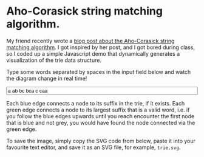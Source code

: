 Aho-Corasick string matching algorithm.
=========

My friend recently wrote a [blog post about the Aho-Corasick string matching algorithm](http://carshen.github.io/data-structures/algorithms/2014/03/25/inuition-aho-corasick-algorithm.html). I got inspired by her post, and I got bored during class, so I coded up a simple Javascript demo that dynamically generates a visualization of the trie data structure.

Type some words separated by spaces in the input field below and watch the diagram change in real time!

<style>
#dictionary {
    width: 100%;
}
svg {
    display: block;
    margin: 0 auto;
    max-height: 800px;
    max-width: 800px;
}
</style>

<input type="text" id="dictionary" value="a ab bc bca c caa"/>

<div id="svg"></div>

Each blue edge connects a node to its suffix in the trie, if it exists. Each green edge connects a node to its largest suffix that is a valid word, i.e. if you follow the blue edges upwards until you reach encounter the first node that is blue and not grey, you would have found the node connected via the green edge.

To save the image, simply copy the SVG code from below, paste it into your favourite text editor, and save it as an SVG file, for example, `trie.svg`. 

<pre><code id="svgcode"></code></pre>

<script>
var h = 0;
function compute(strings) {
    h = 0;
    var trie = {'_root':1};
    for(var i=0, _i=strings.length; i<_i; i++) {
        var t = trie;
        for(var j=0, _j=strings[i].length; j<_j; j++) {
            if(t[strings[i][j]] === undefined) {
                t[strings[i][j]] = {'_in':0};
            }
            if(j === _j-1) {
                t[strings[i][j]]._in = 1;
            }
            t = t[strings[i][j]];
        }
    }
    for(var i=0, _i=strings.length; i<_i; i++) {
        var t = trie;
        for(var j=0, _j=strings[i].length; j<_j; j++) {
            t = t[strings[i][j]];
            var suffix = strings[i].substr(1,j);
            while(!get(suffix, trie)) {
                suffix = suffix.substr(1);
            }
            t._blue = suffix;
        }
    }
    for(var i=0, _i=strings.length; i<_i; i++) {
        var t = trie;
        for(var j=0, _j=strings[i].length; j<_j; j++) {
            t = t[strings[i][j]];
            t._green = t._blue;
            while(t._green !== '' && get(t._green, trie)._in === 0) {
                t._green = get(t._green, trie)._blue;
            }
        }
    }
    widths(trie);
    xy(trie, 0, 1);
    return trie;
}
function get(string, trie) {
    var t = trie;
    for(var j=0, _j=string.length; j<_j; j++) {
        if(t[string[j]] === undefined) return false;
        t = t[string[j]]
    }
    return t;
}
function widths(trie) {
    if(size(trie) === 0) {
        trie._width = 1;
    } else {
        trie._width = 0;
        var keys = Object.keys(trie);
        for(var i=0, _i=keys.length; i<_i; i++) {
            if(keys[i][0] !== '_') {
                widths(trie[keys[i]]);
                trie._width += trie[keys[i]]._width;
            }
        }
    }
}
function xy(trie, x, y) {
    trie._x = x;
    trie._y = y;
    if(y > h) h = y;
    if(size(trie) === 0) {
    } else {
        var _x = 0;
        var keys = Object.keys(trie);
        for(var i=0, _i=keys.length; i<_i; i++) {
            if(keys[i][0] !== '_') {
                xy(trie[keys[i]], x + _x, y + 2);
                var w = trie[keys[i]]._width;
                _x += 2*w;
            }
        }
    }
}
function size(trie) {
    var keys = Object.keys(trie);
    var s = 0;
    for(var i=0, _i=keys.length; i<_i; i++) {
        if(keys[i][0] !== '_') {
            s++;
        }
    }
    return s;
}
function draw(trie) {
    var w = trie._width;
    var SIZE = 50;
    var OFFSET = 5;
    var svg = [ '<?xml version="1.0" encoding="UTF-8" standalone="no"?>',
                '<!DOCTYPE svg PUBLIC "-//W3C//DTD SVG 1.1//EN" "http://www.w3.org/Graphics/SVG/1.1/DTD/svg11.dtd">',
                '<svg xmlns="http://www.w3.org/2000/svg"',
                '    viewBox="0 0 ' + 2*w*SIZE + ' ' + (h+1)*SIZE + '"',
                '    width="' + 2*w*SIZE + '" height="' + (h+1)*SIZE + '" preserveAspectRatio="xMidYMid meet">',
                '    <defs>',
                '        <marker id="TriangleK"',
                '                viewBox="0 0 10 10" ',
                '                refX="5" refY="5"',
                '                markerWidth="3" ',
                '                markerHeight="3"',
                '                orient="auto"',
                '                fill="#333"',
                '                >',
                '            <path d="M 0 0 L 10 5 L 0 10 z" />',
                '        </marker>',
                '        <marker id="TriangleB"',
                '                viewBox="0 0 10 10" ',
                '                refX="5" refY="5"',
                '                markerWidth="3" ',
                '                markerHeight="3"',
                '                orient="auto"',
                '                fill="#35d"',
                '                >',
                '            <path d="M 0 0 L 10 5 L 0 10 z" />',
                '        </marker>',
                '        <marker id="TriangleG"',
                '                viewBox="0 0 10 10" ',
                '                refX="5" refY="5"',
                '                markerWidth="3" ',
                '                markerHeight="3"',
                '                orient="auto"',
                '                fill="#3d5"',
                '                >',
                '            <path d="M 0 0 L 10 5 L 0 10 z" />',
                '        </marker>',
                '        <style type="text/css"><![CDATA[',
                '            circle.in {',
                '                stroke: #333;',
                '                stroke-width: 2;',
                '                fill: #5af;',
                '            }',
                '            circle.out {',
                '                stroke: #333;',
                '                stroke-width: 2;',
                '                fill: #ccc;',
                '            }',
                '            line.edges {',
                '                stroke: #333;',
                '                stroke-width: 3;',
                '                marker-end: url(#TriangleK);',
                '            }',
                '            line.blues {',
                '                stroke: #35d;',
                '                stroke-width: 3;',
                '                opacity: 0.6;',
                '                marker-end: url(#TriangleB);',
                '            }',
                '            line.greens {',
                '                stroke: #3d5;',
                '                stroke-width: 3;',
                '                opacity: 0.6;',
                '                marker-end: url(#TriangleG);',
                '            }',
                '            text {',
                '                text-anchor: middle;',
                '                dominant-baseline: central;',
                '                font-size: 30px;',
                '                font-family: sans-serif;',
                '                fill: #333;',
                '            }',
                '        ]]></style>',
                '    </defs>\n'].join('\n');
    var edges = '';
    var greens = '';
    var blues = '';
    var circles = '';
    var chars = '';
    var q = [trie];
    while(q.length>0) {
        console.log(t);
        var t = q.shift();
        var x = (t._x + t._width)*SIZE, y = t._y*SIZE;
        circles += '\
    <circle cx="' + x + '" cy="' + y + '" r= "' + (SIZE/2-OFFSET) + '" class="' + (t._in?'in':'out') + '"/>\n';
        var keys = Object.keys(t);
        for(var i=0, _i=keys.length; i<_i; i++) {
            if(keys[i][0] !== '_') {
                q.push(t[keys[i]]);
                var xx = (t[keys[i]]._x + t[keys[i]]._width)*SIZE, yy = t[keys[i]]._y*SIZE;
                var dx = x-xx, dy = y-yy, d = Math.sqrt(dx*dx + dy*dy);
                dx /= d; dy /= d;
                edges += '\
    <line x1="' + x + '" y1="' + y + '" x2="' + (xx+SIZE/2*dx) + '" y2="' + (yy+SIZE/2*dy) + '" class="edges" />\n';
                var green = get(t[keys[i]]._green, trie);
                if(!green._root) {
                    var xxg = (green._x + green._width)*SIZE, yyg = green._y*SIZE;
                    var dx = xxg-xx, dy = yyg-yy, d = Math.sqrt(dx*dx + dy*dy);
                    dx /= d; dy /= d;
                    greens += '\
    <line x2="' + rnd(xxg - OFFSET*dy-SIZE/2*dx) + '" y2="' + rnd(yyg + OFFSET*dx-SIZE/2*dy) + 
        '" x1="' + rnd(xx - OFFSET*dy) + '" y1="' + rnd(yy + OFFSET*dx) + '" class="greens" />\n';
                }
                var blue = get(t[keys[i]]._blue, trie);
                var xxb = (blue._x + blue._width)*SIZE, yyb = blue._y*SIZE;
                dx = xxb-xx, dy = yyb-yy, d = Math.sqrt(dx*dx + dy*dy);
                dx /= d; dy /= d;
                blues += '\
    <line x2="' + rnd(xxb + OFFSET*dy-SIZE/2*dx) + '" y2="' + rnd(yyb - OFFSET*dx-SIZE/2*dy) + 
        '" x1="' + rnd(xx + OFFSET*dy) + '" y1="' + rnd(yy - OFFSET*dx) + '" class="blues" />\n';
                chars += '\
    <text x="' + xx + '" y="' + yy + '">' + keys[i] + '</text>\n';
            }
        }
    }
    svg += edges;
    svg += blues;
    svg += greens;
    svg += circles;
    svg += chars;
    svg += '</svg>';
    document.getElementById('svg').innerHTML = svg;
    document.getElementById('svgcode').innerText = svg;
    document.getElementById('svgcode').textContent = svg;
    return svg;
}
function rnd(x) {
    return (~~(x*1000))/1000;
}
document.getElementById('dictionary').onchange = 
document.getElementById('dictionary').onkeyup = function() {
    var strings = document.getElementById('dictionary').value.split(' ');
    var trie = compute(strings);
    draw(trie);
}
document.getElementById('dictionary').onkeyup();
</script>
